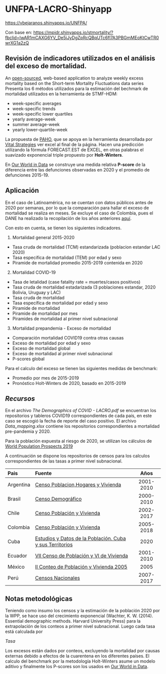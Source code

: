 # **UNFPA-LACRO-Shinyapp**

https://vbejaranos.shinyapps.io/UNFPA/

Con base en:
https://mpidr.shinyapps.io/stmortality/?fbclid=IwAR1mCAXG6YV_De5iJyDgZpRcQBqUTc6fl7A3PBGmMEoKtCwTR0wrXG1a2zQ

## Revisión de indicadores utilizados en el análisis del exceso de mortalidad.
An [open-sourced](https://journals.plos.org/plosone/article?id=10.1371/journal.pone.0246663#sec002), web-based application to analyze weekly excess mortality based on the Short-term Mortality Fluctuations data series
Presenta los 6 métodos utilizados para la estimación del bechmark de mortalidad utilizados en la herramienta de STMF-HDM: 
- week-specific averages
- week-specific trends
- week-specific lower quartiles
- yearly average-week
- summer average-week
- yearly lower-quartile-week 

La propuesta de [PAHO](https://iris.paho.org/handle/10665.2/52308), que se apoya en la herramienta desarrollada por [Vital Strategies](https://preventepidemics.org/covid19/resources/excess-mortality/) ver excel al final de la página. Hacen una predicción utilizando la fórmula FORECAST.EST de EXCEL, en otras palabras el suavizado exponencial triple propuesto por **Holt-Winters**.
  
En [Our World in Data](https://ourworldindata.org/excess-mortality-covid) se construye una medida relativa **P-score** de la diferencia entre las defunciones observadas en 2020 y el promedio de defunciones 2015-19.

## **Aplicación**

En el caso de Latinoamérica, no se cuentan con datos públicos antes de 2020 por semanas, por lo que la comparación para hallar el exceso de mortalidad se realiza en meses. Se excluye el caso de Colombia, pues el DANE ha realizado la recopilación de los años anteriores [aquí](https://www.dane.gov.co/index.php/estadisticas-por-tema/demografia-y-poblacion/informe-de-seguimiento-defunciones-por-covid-19).

Con esto en cuenta, se tienen los siguientes indicadores.

1. Mortalidad general 2015-2020
  - Tasa cruda de mortalidad (TCM) estandarizada (poblacion estandar LAC 2020)
  - Tasa especifica de mortalidad (TEM) por edad y sexo
  - Piramide de mortalidad promedio 2015-2019 contenida en 2020
2. Mortalidad COVID-19
  - Tasa de letalidad (case fatality rate = muertes/casos positivos)
  - Tasa cruda de mortalidad estadarizada (3 poblaciones estandar, 2020 Bolivia, Uruguay y LAC)
  - Tasa cruda de mortalidad
  - Tasa específica de mortalidad por edad y sexo
  - Piramide de mortalidad
  - Piramide de mortalidad por mes
  - Piramides de mortalidad al primer nivel subnacional
3. Mortalidad prepandemia - Exceso de mortalidad
  - Comparación mortalidad COVID19 contra otras causas 
  - Exceso de mortalidad por edad y sexo 
  - Exceso de mortalidad global
  - Exceso de mortalidad al primer nivel subnacional
  - P-scores global

Para el calculo del exceso se tienen las siguientes medidas de benchmark:
* Promedio por mes de 2015-2019
* Pronóstico Holt-Winters de 2020, basado en 2015-2019 

## *Recursos*
En el archivo *The Demographics of COVID - LACRO.pdf* se encuentran los repositorios y tableros COVID19 correspondientes de cada país, en este caso se escogió la fecha de reporte del caso positivo. El archivo *Data_mapping.xlsx* contiene los repositorios correspondientes a mortalidad pre-pandemia y 2020.

Para la población expuesta al riesgo de 2020, se utilizan los cálculos de [World Population Prospects 2019](https://population.un.org/wpp/Download/Standard/Population/)

A continuación se dispone los repositorios de censos para los calculos correspondientes de las tasas a primer nivel subnacional.

|Pais|Fuente|Años|
|:--|:--|:--:|
|Argentina|[Censo Poblacion,Hogares y Vivienda](https://redatam.indec.gob.ar/argbin/RpWebEngine.exe/PortalAction?BASE=CPV2010B)|2001-2010|
|Brasil|[Censo Demográfico](https://www.ibge.gov.br/estatisticas/sociais/populacao/9662-censo-demografico-2010.html?=&t=microdados)|2000-2010|
|Chile|[Censo Población y Vivienda](https://redatam-ine.ine.cl/redbin/RpWebEngine.exe/Portal?BASE=CENSO_2017&lang=esp)|2002-2017|
|Colombia|[Censo Población y Vivienda](http://systema59.dane.gov.co/bincol/RpWebEngine.exe/Portal?BASE=CNPVBASE4V2&lang=esp)|2005-2018|
|Cuba|[Estudios y Datos de la Población. Cuba y sus Territorios](http://www.onei.gob.cu/node/13818)|2020|
|Ecuador|[VII Censo de Población y VI de Vivienda](http://redatam.inec.gob.ec/cgibin/RpWebEngine.exe/PortalAction?BASE=CPV2010)|2001-2010|
|México|[II Conteo de Población y Vivienda 2005](https://www.inegi.org.mx/programas/ccpv/2005/)|2005|
|Perú|[Censos Nacionales](http://censos2017.inei.gob.pe/redatam/)|2007-2017|

## **Notas metodológicas**

Teniendo como insumo los censos y la estimación de la población 2020 por la WPP, se hace uso del crecimiento exponencial (Wachter, K. W. (2014). Essential demographic methods. Harvard University Press) para la extrapolación de los conteos a primer nivel subnacional. Luego cada tasa está calculada por 

$Tasa$

Los excesos están dados por conteos, excluyendo la mortalidad por causas externas debido a efectos de la cuarentena en los diferentes países. El calculo del benchmark por la metodología Holt-Winters asume un modelo aditivo y finalmente los P-scores son los usados en [Our World in Data](https://ourworldindata.org/excess-mortality-covid).
